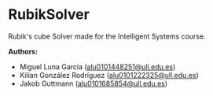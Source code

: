 # RubikSolver
Rubik's cube Solver made for the Intelligent Systems course.

**Authors:**
- Miguel Luna García (alu0101448251@ull.edu.es)
- Kilian González Rodríguez (alu0101222325@ull.edu.es)
- Jakob Guttmann (alu0101685854@ull.edu.es)
